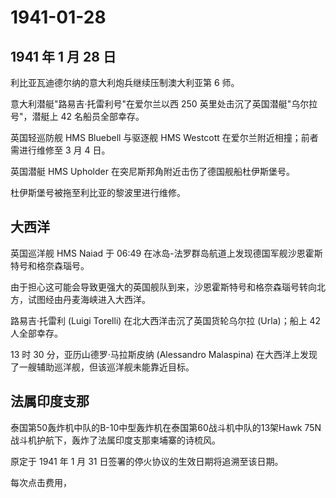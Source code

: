 # 1941-01-28

## 1941 年 1 月 28 日

利比亚瓦迪德尔纳的意大利炮兵继续压制澳大利亚第 6 师。

意大利潜艇"路易吉·托雷利号"在爱尔兰以西 250
英里处击沉了英国潜艇"乌尔拉号"，潜艇上 42 名船员全部幸存。

英国轻巡防舰 HMS Bluebell 与驱逐舰 HMS Westcott
在爱尔兰附近相撞；前者需进行维修至 3 月 4 日。

英国潜艇 HMS Upholder 在突尼斯邦角附近击伤了德国舰船杜伊斯堡号。

杜伊斯堡号被拖至利比亚的黎波里进行维修。

## 大西洋

英国巡洋舰 HMS Naiad 于 06:49
在冰岛-法罗群岛航道上发现德国军舰沙恩霍斯特号和格奈森瑙号。

由于担心这可能会导致更强大的英国舰队到来，沙恩霍斯特号和格奈森瑙号转向北方，试图经由丹麦海峡进入大西洋。

路易吉·托雷利 (Luigi Torelli) 在北大西洋击沉了英国货轮乌尔拉
(Urla)；船上 42 人全部幸存。

13 时 30 分，亚历山德罗·马拉斯皮纳 (Alessandro Malaspina)
在大西洋上发现了一艘辅助巡洋舰，但该巡洋舰未能靠近目标。

## 法属印度支那

泰国第50轰炸机中队的B-10中型轰炸机在泰国第60战斗机中队的13架Hawk
75N战斗机护航下，轰炸了法属印度支那柬埔寨的诗梳风。

原定于 1941 年 1 月 31 日签署的停火协议的生效日期将追溯至该日期。

每次点击费用，

